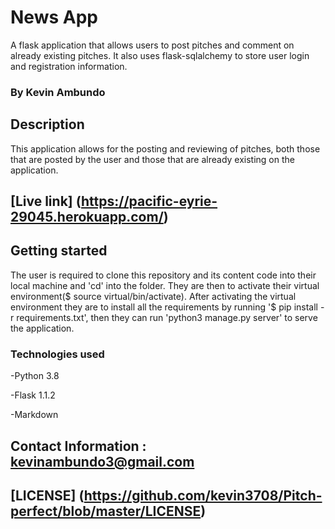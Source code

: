# News App
A flask application that allows users to post pitches and comment on already existing pitches. It also uses flask-sqlalchemy to store user login and registration information.
### By Kevin Ambundo

## Description
This application allows for the posting and reviewing of pitches, both those that are posted by the user and those that are already existing on the application.

## [Live link] (https://pacific-eyrie-29045.herokuapp.com/)

## Getting started
The user is required to clone this repository and its content code into their local machine and 'cd' into the folder. They are then to activate their virtual environment($ source virtual/bin/activate). After activating the virtual environment they are to install all the requirements by running '$ pip install -r requirements.txt', then they can run 'python3 manage.py server' to serve the application.

### Technologies used
-Python 3.8

-Flask 1.1.2

-Markdown

## Contact Information : kevinambundo3@gmail.com

## [LICENSE] (https://github.com/kevin3708/Pitch-perfect/blob/master/LICENSE)